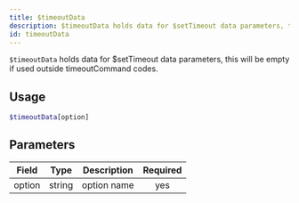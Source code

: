 ```yaml
---
title: $timeoutData 
description: $timeoutData holds data for $setTimeout data parameters, this will be empty if used outside timeoutCommand codes.
id: timeoutData
---
```


`$timeoutData` holds data for $setTimeout data parameters, this will be empty if used outside timeoutCommand codes.

## Usage

```php
$timeoutData[option]
```

## Parameters 


| Field     | Type    | Description                                        | Required |
|-----------|---------|----------------------------------------------------| :------: |
| option    | string  | option name                                        | yes      |
